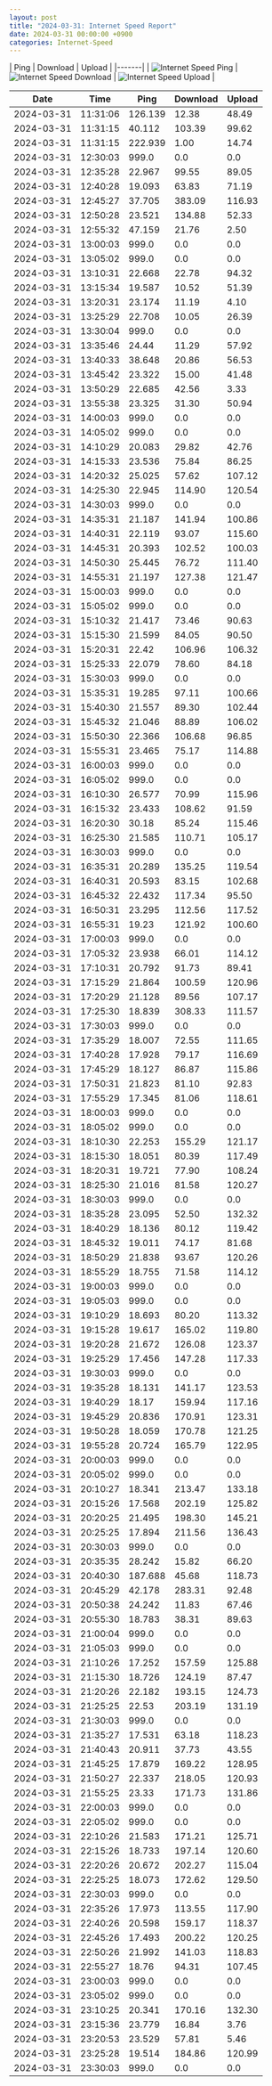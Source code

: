 ```yaml
---
layout: post
title: "2024-03-31: Internet Speed Report"
date: 2024-03-31 00:00:00 +0900
categories: Internet-Speed
---
```



| Ping | Download | Upload | 
|-------|
| ![Internet Speed Ping](/assets/2024-03-31-Internet-Speed/ping.png) | ![Internet Speed Download](/assets/2024-03-31-Internet-Speed/download.png) | ![Internet Speed Upload](/assets/2024-03-31-Internet-Speed/upload.png) |

| Date       | Time     | Ping   | Download  | Upload  |
|------------|----------|--------|-----------|---------|
| 2024-03-31 | 11:31:06 | 126.139 | 12.38 | 48.49 |
| 2024-03-31 | 11:31:15 | 40.112 | 103.39 | 99.62 |
| 2024-03-31 | 11:31:15 | 222.939 | 1.00 | 14.74 |
| 2024-03-31 | 12:30:03 | 999.0 | 0.0 | 0.0 |
| 2024-03-31 | 12:35:28 | 22.967 | 99.55 | 89.05 |
| 2024-03-31 | 12:40:28 | 19.093 | 63.83 | 71.19 |
| 2024-03-31 | 12:45:27 | 37.705 | 383.09 | 116.93 |
| 2024-03-31 | 12:50:28 | 23.521 | 134.88 | 52.33 |
| 2024-03-31 | 12:55:32 | 47.159 | 21.76 | 2.50 |
| 2024-03-31 | 13:00:03 | 999.0 | 0.0 | 0.0 |
| 2024-03-31 | 13:05:02 | 999.0 | 0.0 | 0.0 |
| 2024-03-31 | 13:10:31 | 22.668 | 22.78 | 94.32 |
| 2024-03-31 | 13:15:34 | 19.587 | 10.52 | 51.39 |
| 2024-03-31 | 13:20:31 | 23.174 | 11.19 | 4.10 |
| 2024-03-31 | 13:25:29 | 22.708 | 10.05 | 26.39 |
| 2024-03-31 | 13:30:04 | 999.0 | 0.0 | 0.0 |
| 2024-03-31 | 13:35:46 | 24.44 | 11.29 | 57.92 |
| 2024-03-31 | 13:40:33 | 38.648 | 20.86 | 56.53 |
| 2024-03-31 | 13:45:42 | 23.322 | 15.00 | 41.48 |
| 2024-03-31 | 13:50:29 | 22.685 | 42.56 | 3.33 |
| 2024-03-31 | 13:55:38 | 23.325 | 31.30 | 50.94 |
| 2024-03-31 | 14:00:03 | 999.0 | 0.0 | 0.0 |
| 2024-03-31 | 14:05:02 | 999.0 | 0.0 | 0.0 |
| 2024-03-31 | 14:10:29 | 20.083 | 29.82 | 42.76 |
| 2024-03-31 | 14:15:33 | 23.536 | 75.84 | 86.25 |
| 2024-03-31 | 14:20:32 | 25.025 | 57.62 | 107.12 |
| 2024-03-31 | 14:25:30 | 22.945 | 114.90 | 120.54 |
| 2024-03-31 | 14:30:03 | 999.0 | 0.0 | 0.0 |
| 2024-03-31 | 14:35:31 | 21.187 | 141.94 | 100.86 |
| 2024-03-31 | 14:40:31 | 22.119 | 93.07 | 115.60 |
| 2024-03-31 | 14:45:31 | 20.393 | 102.52 | 100.03 |
| 2024-03-31 | 14:50:30 | 25.445 | 76.72 | 111.40 |
| 2024-03-31 | 14:55:31 | 21.197 | 127.38 | 121.47 |
| 2024-03-31 | 15:00:03 | 999.0 | 0.0 | 0.0 |
| 2024-03-31 | 15:05:02 | 999.0 | 0.0 | 0.0 |
| 2024-03-31 | 15:10:32 | 21.417 | 73.46 | 90.63 |
| 2024-03-31 | 15:15:30 | 21.599 | 84.05 | 90.50 |
| 2024-03-31 | 15:20:31 | 22.42 | 106.96 | 106.32 |
| 2024-03-31 | 15:25:33 | 22.079 | 78.60 | 84.18 |
| 2024-03-31 | 15:30:03 | 999.0 | 0.0 | 0.0 |
| 2024-03-31 | 15:35:31 | 19.285 | 97.11 | 100.66 |
| 2024-03-31 | 15:40:30 | 21.557 | 89.30 | 102.44 |
| 2024-03-31 | 15:45:32 | 21.046 | 88.89 | 106.02 |
| 2024-03-31 | 15:50:30 | 22.366 | 106.68 | 96.85 |
| 2024-03-31 | 15:55:31 | 23.465 | 75.17 | 114.88 |
| 2024-03-31 | 16:00:03 | 999.0 | 0.0 | 0.0 |
| 2024-03-31 | 16:05:02 | 999.0 | 0.0 | 0.0 |
| 2024-03-31 | 16:10:30 | 26.577 | 70.99 | 115.96 |
| 2024-03-31 | 16:15:32 | 23.433 | 108.62 | 91.59 |
| 2024-03-31 | 16:20:30 | 30.18 | 85.24 | 115.46 |
| 2024-03-31 | 16:25:30 | 21.585 | 110.71 | 105.17 |
| 2024-03-31 | 16:30:03 | 999.0 | 0.0 | 0.0 |
| 2024-03-31 | 16:35:31 | 20.289 | 135.25 | 119.54 |
| 2024-03-31 | 16:40:31 | 20.593 | 83.15 | 102.68 |
| 2024-03-31 | 16:45:32 | 22.432 | 117.34 | 95.50 |
| 2024-03-31 | 16:50:31 | 23.295 | 112.56 | 117.52 |
| 2024-03-31 | 16:55:31 | 19.23 | 121.92 | 100.60 |
| 2024-03-31 | 17:00:03 | 999.0 | 0.0 | 0.0 |
| 2024-03-31 | 17:05:32 | 23.938 | 66.01 | 114.12 |
| 2024-03-31 | 17:10:31 | 20.792 | 91.73 | 89.41 |
| 2024-03-31 | 17:15:29 | 21.864 | 100.59 | 120.96 |
| 2024-03-31 | 17:20:29 | 21.128 | 89.56 | 107.17 |
| 2024-03-31 | 17:25:30 | 18.839 | 308.33 | 111.57 |
| 2024-03-31 | 17:30:03 | 999.0 | 0.0 | 0.0 |
| 2024-03-31 | 17:35:29 | 18.007 | 72.55 | 111.65 |
| 2024-03-31 | 17:40:28 | 17.928 | 79.17 | 116.69 |
| 2024-03-31 | 17:45:29 | 18.127 | 86.87 | 115.86 |
| 2024-03-31 | 17:50:31 | 21.823 | 81.10 | 92.83 |
| 2024-03-31 | 17:55:29 | 17.345 | 81.06 | 118.61 |
| 2024-03-31 | 18:00:03 | 999.0 | 0.0 | 0.0 |
| 2024-03-31 | 18:05:02 | 999.0 | 0.0 | 0.0 |
| 2024-03-31 | 18:10:30 | 22.253 | 155.29 | 121.17 |
| 2024-03-31 | 18:15:30 | 18.051 | 80.39 | 117.49 |
| 2024-03-31 | 18:20:31 | 19.721 | 77.90 | 108.24 |
| 2024-03-31 | 18:25:30 | 21.016 | 81.58 | 120.27 |
| 2024-03-31 | 18:30:03 | 999.0 | 0.0 | 0.0 |
| 2024-03-31 | 18:35:28 | 23.095 | 52.50 | 132.32 |
| 2024-03-31 | 18:40:29 | 18.136 | 80.12 | 119.42 |
| 2024-03-31 | 18:45:32 | 19.011 | 74.17 | 81.68 |
| 2024-03-31 | 18:50:29 | 21.838 | 93.67 | 120.26 |
| 2024-03-31 | 18:55:29 | 18.755 | 71.58 | 114.12 |
| 2024-03-31 | 19:00:03 | 999.0 | 0.0 | 0.0 |
| 2024-03-31 | 19:05:03 | 999.0 | 0.0 | 0.0 |
| 2024-03-31 | 19:10:29 | 18.693 | 80.20 | 113.32 |
| 2024-03-31 | 19:15:28 | 19.617 | 165.02 | 119.80 |
| 2024-03-31 | 19:20:28 | 21.672 | 126.08 | 123.37 |
| 2024-03-31 | 19:25:29 | 17.456 | 147.28 | 117.33 |
| 2024-03-31 | 19:30:03 | 999.0 | 0.0 | 0.0 |
| 2024-03-31 | 19:35:28 | 18.131 | 141.17 | 123.53 |
| 2024-03-31 | 19:40:29 | 18.17 | 159.94 | 117.16 |
| 2024-03-31 | 19:45:29 | 20.836 | 170.91 | 123.31 |
| 2024-03-31 | 19:50:28 | 18.059 | 170.78 | 121.25 |
| 2024-03-31 | 19:55:28 | 20.724 | 165.79 | 122.95 |
| 2024-03-31 | 20:00:03 | 999.0 | 0.0 | 0.0 |
| 2024-03-31 | 20:05:02 | 999.0 | 0.0 | 0.0 |
| 2024-03-31 | 20:10:27 | 18.341 | 213.47 | 133.18 |
| 2024-03-31 | 20:15:26 | 17.568 | 202.19 | 125.82 |
| 2024-03-31 | 20:20:25 | 21.495 | 198.30 | 145.21 |
| 2024-03-31 | 20:25:25 | 17.894 | 211.56 | 136.43 |
| 2024-03-31 | 20:30:03 | 999.0 | 0.0 | 0.0 |
| 2024-03-31 | 20:35:35 | 28.242 | 15.82 | 66.20 |
| 2024-03-31 | 20:40:30 | 187.688 | 45.68 | 118.73 |
| 2024-03-31 | 20:45:29 | 42.178 | 283.31 | 92.48 |
| 2024-03-31 | 20:50:38 | 24.242 | 11.83 | 67.46 |
| 2024-03-31 | 20:55:30 | 18.783 | 38.31 | 89.63 |
| 2024-03-31 | 21:00:04 | 999.0 | 0.0 | 0.0 |
| 2024-03-31 | 21:05:03 | 999.0 | 0.0 | 0.0 |
| 2024-03-31 | 21:10:26 | 17.252 | 157.59 | 125.88 |
| 2024-03-31 | 21:15:30 | 18.726 | 124.19 | 87.47 |
| 2024-03-31 | 21:20:26 | 22.182 | 193.15 | 124.73 |
| 2024-03-31 | 21:25:25 | 22.53 | 203.19 | 131.19 |
| 2024-03-31 | 21:30:03 | 999.0 | 0.0 | 0.0 |
| 2024-03-31 | 21:35:27 | 17.531 | 63.18 | 118.23 |
| 2024-03-31 | 21:40:43 | 20.911 | 37.73 | 43.55 |
| 2024-03-31 | 21:45:25 | 17.879 | 169.22 | 128.95 |
| 2024-03-31 | 21:50:27 | 22.337 | 218.05 | 120.93 |
| 2024-03-31 | 21:55:25 | 23.33 | 171.73 | 131.86 |
| 2024-03-31 | 22:00:03 | 999.0 | 0.0 | 0.0 |
| 2024-03-31 | 22:05:02 | 999.0 | 0.0 | 0.0 |
| 2024-03-31 | 22:10:26 | 21.583 | 171.21 | 125.71 |
| 2024-03-31 | 22:15:26 | 18.733 | 197.14 | 120.60 |
| 2024-03-31 | 22:20:26 | 20.672 | 202.27 | 115.04 |
| 2024-03-31 | 22:25:25 | 18.073 | 172.62 | 129.50 |
| 2024-03-31 | 22:30:03 | 999.0 | 0.0 | 0.0 |
| 2024-03-31 | 22:35:26 | 17.973 | 113.55 | 117.90 |
| 2024-03-31 | 22:40:26 | 20.598 | 159.17 | 118.37 |
| 2024-03-31 | 22:45:26 | 17.493 | 200.22 | 120.25 |
| 2024-03-31 | 22:50:26 | 21.992 | 141.03 | 118.83 |
| 2024-03-31 | 22:55:27 | 18.76 | 94.31 | 107.45 |
| 2024-03-31 | 23:00:03 | 999.0 | 0.0 | 0.0 |
| 2024-03-31 | 23:05:02 | 999.0 | 0.0 | 0.0 |
| 2024-03-31 | 23:10:25 | 20.341 | 170.16 | 132.30 |
| 2024-03-31 | 23:15:36 | 23.779 | 16.84 | 3.76 |
| 2024-03-31 | 23:20:53 | 23.529 | 57.81 | 5.46 |
| 2024-03-31 | 23:25:28 | 19.514 | 184.86 | 120.99 |
| 2024-03-31 | 23:30:03 | 999.0 | 0.0 | 0.0 |
